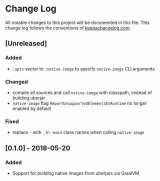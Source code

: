 # Change Log
All notable changes to this project will be documented in this file. This change log follows the conventions of [keepachangelog.com](http://keepachangelog.com/).

## [Unreleased]
### Added
- `:opts` vector to `:native-image` to specify `native-image` CLI arguments
### Changed
- compile all sources and call `native-image` with classpath, instead of building uberjar
- `native-image` flag `ReportUnsupportedElementsAtRuntime` no longer enabled by default
### Fixed
- replace `-` with `_` in `:main` class names when calling `native-image`

## [0.1.0] - 2018-05-20
### Added
- Support for building native images from uberjars via GraalVM
